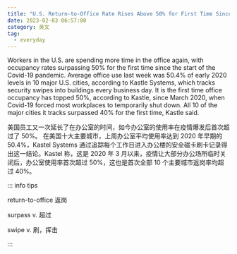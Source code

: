 ```yaml
---
title: "U.S. Return-to-Office Rate Rises Above 50% for First Time Since Pandemic Began"
date: 2023-02-03 06:57:00
category: 英文
tag:
  - everyday
---
```


Workers in the U.S. are spending more time in the office again, with occupancy rates surpassing 50% for the first time since the start of the Covid-19 pandemic. Average office use last week was 50.4% of early 2020 levels in 10 major U.S. cities, according to Kastle Systems, which tracks security swipes into buildings every business day. It is the first time office occupancy has topped 50%, according to Kastle, since March 2020, when Covid-19 forced most workplaces to temporarily shut down. All 10 of the major cities it tracks surpassed 40% for the first time, Kastle said.

美国员工又一次延长了在办公室的时间，如今办公室的使用率在疫情爆发后首次超过了 50%。 在美国十大主要城市，上周办公室平均使用率达到 2020 年早期的 50.4%，Kastel Systems 通过追踪每个工作日进入办公楼的安全磁卡刷卡记录得出这一结论。Kastel 称，这是 2020 年 3 月以来，疫情让大部分办公场所临时关闭后，办公室使用率首次超过 50%，这也是首次全部 10 个主要城市返岗率均超过 40%。

::: info tips

return-to-office 返岗

surpass v. 超过

swipe v. 刷，挥击

:::
